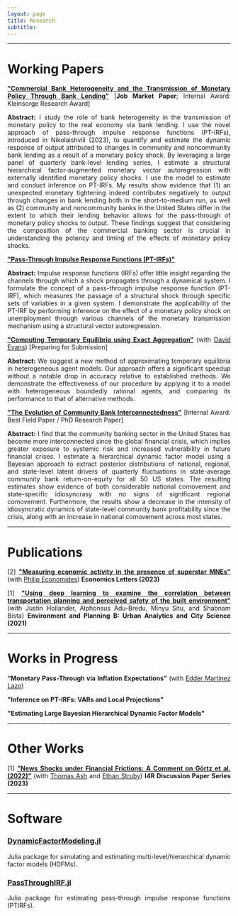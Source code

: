 ```yaml
---
layout: page
title: Research
subtitle: 
---
```

<style>body {text-align: justify}</style>
---
# <b>Working Papers</b> 

[<ins>**"Commercial Bank Heterogeneity and the Transmission of Monetary Policy Through Bank Lending"**</ins>](https://gionikola.github.io/cv/jmp_nikolaishvili.pdf) [**Job Market Paper**; Internal Award: Kleinsorge Research Award]

<b>Abstract:</b>
I study the role of bank heterogeneity in the transmission of monetary policy to the real economy via bank lending. 
I use the novel approach of pass-through impulse response functions (PT-IRFs), introduced in Nikolaishvili (2023), to quantify and estimate the dynamic response of output attributed to changes in community and noncommunity bank lending as a result of a monetary policy shock. 
By leveraging a large panel of quarterly bank-level lending series, I estimate a structural hierarchical factor-augmented monetary vector autoregression with externally identified monetary policy shocks. 
I use the model to estimate and conduct inference on PT-IRFs. 
My results show evidence that (1) an unexpected monetary tightening indeed contributes negatively to output through changes in bank lending both in the short-to-medium run, as well as (2) community and noncommunity banks in the United States differ in the extent to which their lending behavior allows for the pass-through of monetary policy shocks to output. 
These findings suggest that considering the composition of the commercial banking sector is crucial in understanding the potency and timing of the effects of monetary policy shocks.

[<ins>**"Pass-Through Impulse Response Functions (PT-IRFs)"**</ins>](https://gionikola.github.io/cv/ptirfs_nikolaishvili.pdf)

<b>Abstract:</b>
Impulse response functions (IRFs) offer little insight regarding the channels through which a shock propagates through a dynamical system. 
I formulate the concept of a pass-through impulse response function (PT-IRF), which measures the passage of a structural shock through specific sets of variables in a given system. 
I demonstrate the applicability of the PT-IRF by performing inference on the effect of a monetary policy shock on unemployment through various channels of the monetary transmission mechanism using a structural vector autoregression.

[<ins>**"Computing Temporary Equilibria using Exact Aggregation"**</ins>](https://gionikola.github.io/cv/evans&nikolaishvili_2023.pdf) (with [David Evans](http://econevans.com/)) [Preparing for Submission]

<b>Abstract:</b>
We suggest a new method of approximating temporary equilibria in heterogeneous agent models. 
Our approach offers a significant speedup without a notable drop in accuracy relative to established methods.
We demonstrate the effectiveness of our procedure by applying it to a model with heterogeneous boundedly rational agents, and comparing its performance to that of alternative methods.

[<ins>**"The Evolution of Community Bank Interconnectedness"**</ins>](https://gionikola.github.io/cv/wp_cbinterconnectedness_nikolaishvili.pdf) [Internal Award: Best Field Paper / PhD Research Paper]

<b>Abstract:</b>
I find that the community banking sector in the United States has become more interconnected since the global financial crisis, which implies greater exposure to systemic risk and increased vulnerability in future financial crises.
I estimate a hierarchical dynamic factor model using a Bayesian approach to extract posterior distributions of national, regional, and state-level latent drivers of quarterly fluctuations in state-average community bank return-on-equity for all 50 US states.
The resulting estimates show evidence of both considerable national comovement and state-specific idiosyncrasy with no signs of significant regional comovement. 
Furthermore, the results show a decrease in the intensity of idiosyncratic dynamics of state-level community bank profitability since the crisis, along with an increase in national comovement across most states.

---
# <b>Publications</b>

[2] [<ins>**"Measuring economic activity in the presence of superstar MNEs"**</ins>](https://doi.org/10.1016/j.econlet.2023.111077) (with [Philip Economides](https://philip-economides.com/)) **Economics Letters (2023)**

[1] [<ins>**"Using deep learning to examine the correlation between transportation planning and perceived safety of the built environment"**</ins>](https://journals.sagepub.com/doi/abs/10.1177/2399808320959079) (with Justin Hollander, Alphonsus Adu-Bredu, Minyu Situ, and Shabnam Bista) **Environment and Planning B: Urban Analytics and City Science (2021)**

---
# <b>Works in Progress</b>

**“Monetary Pass-Through via Inflation Expectations”** (with [Edder Martínez Lazo](https://economics.uoregon.edu/profile/edderfer/)) 

**"Inference on PT-IRFs: VARs and Local Projections"**

**"Estimating Large Bayesian Hierarchical Dynamic Factor Models"**

---
# <b>Other Works</b>

[1] [<ins>**"News Shocks under Financial Frictions: A Comment on Görtz et al. (2022)"**</ins>](https://journals.sagepub.com/doi/abs/10.1177/2399808320959079) (with [Thomas Ash](https://sites.google.com/view/thomasash) and [Ethan Struby](https://sites.google.com/site/strubyecon/)) **I4R Discussion Paper Series (2023)**

---
# <b>Software</b>

### <b>[DynamicFactorModeling.jl](https://github.com/gionikola/DynamicFactorModeling.jl)</b>

Julia package for simulating and estimating multi-level/hierarchical dynamic factor models (HDFMs).

### <b>[PassThroughIRF.jl](https://github.com/gionikola/PassThroughIRF.jl)</b>

Julia package for estimating pass-through impulse response functions (PTIRFs).
